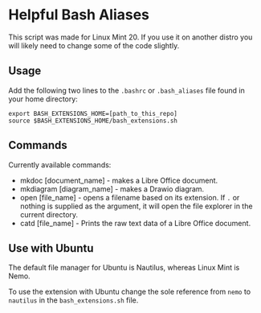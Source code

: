 # Helpful Bash Aliases

This script was made for Linux Mint 20. If you use it on another distro you will likely need to change some of the code slightly.

## Usage

Add the following two lines to the `.bashrc` or `.bash_aliases` file found in your home directory:
```
export BASH_EXTENSIONS_HOME=[path_to_this_repo]
source $BASH_EXTENSIONS_HOME/bash_extensions.sh
```
## Commands

Currently available commands:
- mkdoc [document_name] - makes a Libre Office document.
- mkdiagram [diagram_name] - makes a Drawio diagram.
- open [file_name] - opens a filename based on its extension. If `.` or nothing is supplied as the argument, it will open the file explorer in the current directory.
- catd [file_name] - Prints the raw text data of a Libre Office document.

## Use with Ubuntu

The default file manager for Ubuntu is Nautilus, whereas Linux Mint is Nemo.

To use the extension with Ubuntu change the sole reference from `nemo` to `nautilus` in the `bash_extensions.sh` file.
